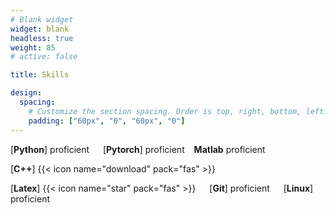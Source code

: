 ```yaml
---
# Blank widget 
widget: blank 
headless: true
weight: 85 
# active: false 

title: Skills 

design:
  spacing:
    # Customize the section spacing. Order is top, right, bottom, left.
    padding: ["60px", "0", "60px", "0"]
---
```


[**Python**] proficient &ensp;&ensp; [**Pytorch**] proficient &ensp; **Matlab** proficient       

[**C++**] {{< icon name="download" pack="fas" >}}  &ensp;&ensp; 

[**Latex**] {{< icon name="star" pack="fas" >}} &ensp;&ensp; [**Git**] proficient &ensp;&ensp; [**Linux**] proficient &ensp;&ensp;  


